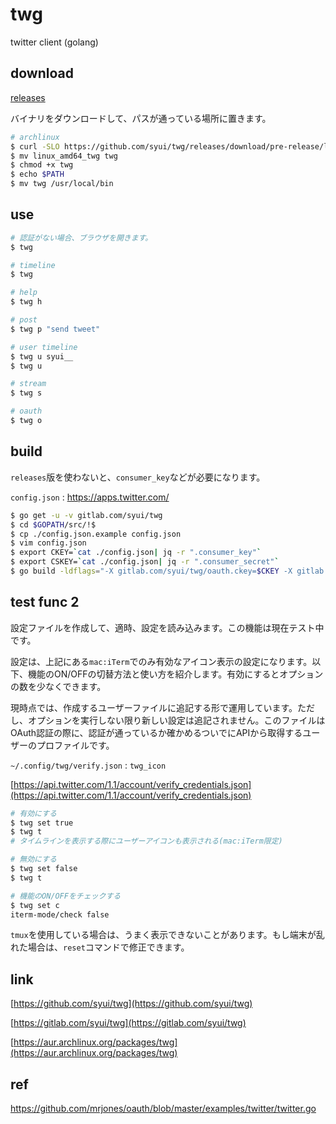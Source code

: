 # twg

twitter client (golang)

## download 

[releases](https://github.com/syui/twg/releases)


バイナリをダウンロードして、パスが通っている場所に置きます。

```sh
# archlinux
$ curl -SLO https://github.com/syui/twg/releases/download/pre-release/linux_amd64_twg
$ mv linux_amd64_twg twg
$ chmod +x twg
$ echo $PATH
$ mv twg /usr/local/bin
```

## use

```sh
# 認証がない場合、ブラウザを開きます。
$ twg

# timeline
$ twg

# help
$ twg h

# post
$ twg p "send tweet"

# user timeline
$ twg u syui__
$ twg u

# stream
$ twg s

# oauth
$ twg o
```

## build

`releases`版を使わないと、`consumer_key`などが必要になります。

`config.json` : https://apps.twitter.com/

```sh
$ go get -u -v gitlab.com/syui/twg
$ cd $GOPATH/src/!$
$ cp ./config.json.example config.json
$ vim config.json
$ export CKEY=`cat ./config.json| jq -r ".consumer_key"`
$ export CSKEY=`cat ./config.json| jq -r ".consumer_secret"`
$ go build -ldflags="-X gitlab.com/syui/twg/oauth.ckey=$CKEY -X gitlab.com/syui/twg/oauth.cskey=$CSKEY"
```

## test func 2

設定ファイルを作成して、適時、設定を読み込みます。この機能は現在テスト中です。

設定は、上記にある`mac:iTerm`でのみ有効なアイコン表示の設定になります。以下、機能のON/OFFの切替方法と使い方を紹介します。有効にするとオプションの数を少なくできます。

現時点では、作成するユーザーファイルに追記する形で運用しています。ただし、オプションを実行しない限り新しい設定は追記されません。このファイルはOAuth認証の際に、認証が通っているか確かめるついでにAPIから取得するユーザーのプロファイルです。

`~/.config/twg/verify.json` : `twg_icon`

[https://api.twitter.com/1.1/account/verify_credentials.json](https://api.twitter.com/1.1/account/verify_credentials.json)

```sh
# 有効にする
$ twg set true
$ twg t
# タイムラインを表示する際にユーザーアイコンも表示される(mac:iTerm限定)

# 無効にする
$ twg set false
$ twg t

# 機能のON/OFFをチェックする
$ twg set c
iterm-mode/check false
```

`tmux`を使用している場合は、うまく表示できないことがあります。もし端末が乱れた場合は、`reset`コマンドで修正できます。

## link

[https://github.com/syui/twg](https://github.com/syui/twg)

[https://gitlab.com/syui/twg](https://gitlab.com/syui/twg)

[https://aur.archlinux.org/packages/twg](https://aur.archlinux.org/packages/twg)

## ref

https://github.com/mrjones/oauth/blob/master/examples/twitter/twitter.go
